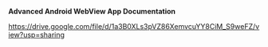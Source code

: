 <b>Advanced Android WebView App Documentation</b>

https://drive.google.com/file/d/1a3B0XLs3pVZ86XemvcuYY8CiM_S9weFZ/view?usp=sharing
